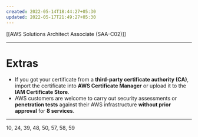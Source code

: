 ```yaml
---
created: 2022-05-14T18:44:27+05:30
updated: 2022-05-17T21:49:27+05:30
---
```

[[AWS Solutions Architect Associate (SAA-C02)]]

---
# Extras
- If you got your certificate from a **third-party certificate authority (CA)**, import the certificate into **AWS Certificate Manager** or upload it to the **IAM Certificate Store**.
- AWS customers are welcome to carry out security assessments or **penetration tests** against their AWS infrastructure **without prior approval** for **8 services**.

---
10, 24, 39, 48, 50, 57, 58, 59